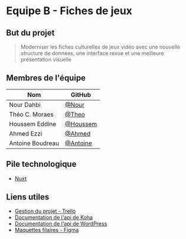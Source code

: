 # Equipe B - Fiches de jeux

## But du projet
> Moderniser les fiches culturelles de jeux vidéo avec une nouvelle structure de données, une interface revue et une meilleure présentation visuelle

## Membres de l'équipe
| Nom              | GitHub |
|------------------|---------------|
| Nour Dahbi       | [@Nour](https://github.com/Goldinoo) |
| Théo C. Moraes   | [@Theo](https://github.com/lykeru) |
| Houssem Eddine   | [@Houssem](https://github.com/asbeth99) |
| Ahmed Ezzi       | [@Ahmed](https://github.com/ezzi118) |
| Antoine Boudreau | [@Antoine](https://github.com/dev-t0ny) |

## Pile technologique
- [Nuxt](https://nuxt.com/)

## Liens utiles
- [Gestion du projet - Trello](https://trello.com/b/0ybcWeiQ/ludov-fiche-technique)
- [Documentation de l'api de Koha](https://api.koha-community.org/)
- [Documentation de l'api de WordPress](https://developer.wordpress.org/rest-api/)
- [Maquettes filaires - Figma](https://www.figma.com/design/KfWSEC6kvJ0uYvLthlCgYC/Untitled?node-id=6-43&t=gCppDocjucxbvM9z-1)
